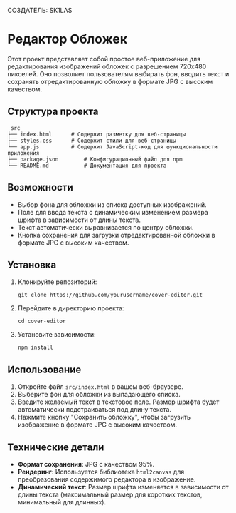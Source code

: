 СОЗДАТЕЛЬ: SK1LAS

# Редактор Обложек

Этот проект представляет собой простое веб-приложение для редактирования изображений обложек с разрешением 720x480 пикселей. Оно позволяет пользователям выбирать фон, вводить текст и сохранять отредактированную обложку в формате JPG с высоким качеством.

## Структура проекта

```
 src
├── index.html      # Содержит разметку для веб-страницы
├── styles.css      # Содержит стили для веб-страницы
└── app.js          # Содержит JavaScript-код для функциональности приложения
├── package.json        # Конфигурационный файл для npm
└── README.md           # Документация для проекта
```

## Возможности

- Выбор фона для обложки из списка доступных изображений.
- Поле для ввода текста с динамическим изменением размера шрифта в зависимости от длины текста.
- Текст автоматически выравнивается по центру обложки.
- Кнопка сохранения для загрузки отредактированной обложки в формате JPG с высоким качеством.

## Установка

1. Клонируйте репозиторий:
   ```
   git clone https://github.com/yourusername/cover-editor.git
   ```
2. Перейдите в директорию проекта:
   ```
   cd cover-editor
   ```
3. Установите зависимости:
   ```
   npm install
   ```

## Использование

1. Откройте файл `src/index.html` в вашем веб-браузере.
2. Выберите фон для обложки из выпадающего списка.
3. Введите желаемый текст в текстовое поле. Размер шрифта будет автоматически подстраиваться под длину текста.
4. Нажмите кнопку "Сохранить обложку", чтобы загрузить изображение в формате JPG с высоким качеством.

## Технические детали

- **Формат сохранения**: JPG с качеством 95%.
- **Рендеринг**: Используется библиотека `html2canvas` для преобразования содержимого редактора в изображение.
- **Динамический текст**: Размер шрифта изменяется в зависимости от длины текста (максимальный размер для коротких текстов, минимальный для длинных).
